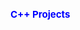 <h1 style="color: blue;font-size: 15px;">C++ Projects</h1>
<style>
  h1 {
  color: red;
  }
</style>
